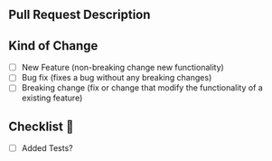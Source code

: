## Pull Request Description

<!-- What did changed? -->

## Kind of Change

<!-- The kind of change that have been made to the code -->

- [ ] New Feature (non-breaking change new functionality)
- [ ] Bug fix (fixes a bug without any breaking changes)
- [ ] Breaking change (fix or change that modify the functionality of a existing feature)

## Checklist 🚨

- [ ] Added Tests?
